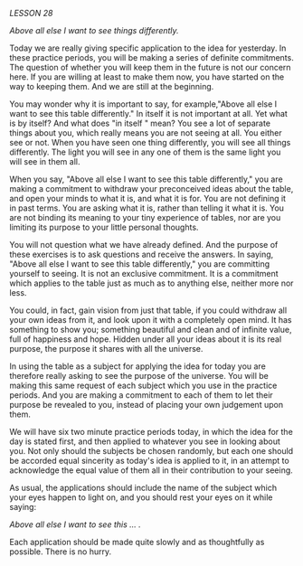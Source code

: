 *LESSON 28*

*Above all else I want to see things differently.*

Today we are really giving specific application to the idea for yesterday. In these practice periods, you will be making a series of definite commitments. The question of whether you will keep them in the future is not our concern here. If you are willing at least to make them now, you have started on the way to keeping them. And we are still at the beginning.

You may wonder why it is important to say, for example,"Above all else I want to see this table differently." In itself it is not important at all. Yet what is by itself? And what does "in itself " mean? You see a lot of separate things about you, which really means you are not seeing at all. You either see or not. When you have seen one thing differently, you will see all things differently. The light you will see in any one of them is the same light you will see in them all.

When you say, "Above all else I want to see this table differently," you are making a commitment to withdraw your preconceived ideas about the table, and open your minds to what it is, and what it is for. You are not defining it in past terms. You are asking what it is, rather than telling it what it is. You are not binding its meaning to your tiny experience of tables, nor are you limiting its purpose to your little personal thoughts.

You will not question what we have already defined. And the purpose of these exercises is to ask questions and receive the answers. In saying, "Above all else I want to see this table differently," you are committing yourself to seeing. It is not an exclusive commitment. It is a commitment which applies to the table just as much as to anything else, neither more nor less.

You could, in fact, gain vision from just that table, if you could withdraw all your own ideas from it, and look upon it with a completely open mind. It has something to show you; something beautiful and clean and of infinite value, full of happiness and hope. Hidden under all your ideas about it is its real purpose, the purpose it shares with all the universe.

In using the table as a subject for applying the idea for today you are therefore really asking to see the purpose of the universe. You will be making this same request of each subject which you use in the practice periods. And you are making a commitment to each of them to let their purpose be revealed to you, instead of placing your own judgement upon them.

We will have six two minute practice periods today, in which the idea for the day is stated first, and then applied to whatever you see in looking about you. Not only should the subjects be chosen randomly, but each one should be accorded equal sincerity as today's idea is applied to it, in an attempt to acknowledge the equal value of them all in their contribution to your seeing.

As usual, the applications should include the name of the subject which your eyes happen to light on, and you should rest your eyes on it while saying:

_Above all else I want to see this ... ._

Each application should be made quite slowly and as thoughtfully as possible. There is no hurry.